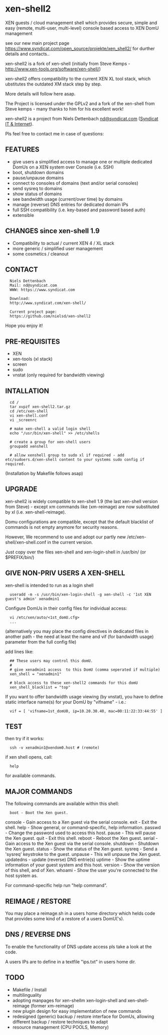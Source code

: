 # xen-shell2
XEN guests / cloud management shell which provides secure, simple and easy (remote, multi-user, multi-level) console based access to XEN DomU management 

see our new main project page https://www.syndicat.com/open_source/projekte/xen_shell2/ for durther details and contacts..

xen-shell2 is a fork of xen-shell (initially from Steve Kemps - http://www.xen-tools.org/software/xen-shell/)

xen-shell2 offers compatibility to the current XEN XL tool stack, which ubstitutes the outdated XM stack step by step.

More details will follow here asap.

The Project is licensed under the GPLv2 and a fork of the xen-shell from Steve kemps - many thanks to him for his excellent work!

xen-shell2 is a project from Niels Dettenbach <nd@syndicat.com> (<a href="https://www.syndicat.com">Syndicat IT & Internet</a>).

Pls feel free to contact me in case of questions:


FEATURES
--------
- give users a simplified access to manage one or multiple dedicated DomUs on a XEN system over Console (i.e. SSH)
- boot, shutdown domains
- pause/unpause domains
- connect to consoles of domains (text and/or serial consoles)
- send sysreq to domains
- show status of domains
- see bandwidth usage (current/over time) by domains
- manage (reverse) DNS entries for dedicated domain IPs
- full SSH compatibility (i.e. key-based and password based auth)
- extensible 


CHANGES since xen-shell 1.9
---------------------------
- Compatibility to actual / current XEN 4 / XL stack
- more generic / simplified user management
- some cosmetics / cleanout


CONTACT
--------

      Niels Dettenbach
      Mail: nd@syndicat.com
      WWW: https://www.syndicat.com

      Download:
      http://www.syndicat.com/xen-shell/

      Current project page: 
      https://github.com/nielsd/xen-shell2

Hope you enjoy it!


PRE-REQUISITES
--------------
- XEN
- xen-tools (xl stack)
- screen
- sudo
- vnstat (only required for bandwidth viewing)


INTALLATION
-----------

      cd /
      tar xvpzf xen-shell2.tar.gz
      cd /etc/xen-shell
      vi xen-shell.conf
      vi _screenrc

      # make xen-shell a valid login shell
      echo "/usr/bin/xen-shell" >> /etc/shells

      # create a group for xen-shell users 
      groupadd xenshell

      # allow xenshell group to sudo xl if required - add etc/sudoers.d/xen-shell content to your systems sudo config if required.


(Installation by Makefile follows asap)


UPGRADE
--------
xen-shell2 is widely compatible to xen-shell 1.9 (the last xen-shell version from Steve) - except xm commands like (xm-reimage) are now substituted by xl (i.e. xen-shell-reimage). 

Domu configurations are compatible, except that the default blacklist of commands is not empty anymore for security reasons. 

However, We recommend to use and adopt our partly new /etc/xen-shell/xen-shell.conf in the current version.

Just copy over the files xen-shell and xen-login-shell in /usr/bin/ (or $PREFIX/bin/)


GIVE NON-PRIV USERS A XEN-SHELL
-------------------------------
xen-shell is intended to run as a login shell 

      useradd -m -s /usr/bin/xen-login-shell -g xen-shell -c '1st XEN guest's admin' xenadmin1

Configure DomUs in their config files for individual access:

      vi /etc/xen/auto/<1st_domU.cfg>
      ...

(alternatively you may place the config directives in dedicated files in another path - the need at least the name and vif (for bandwidth usage) parameter from the full config file)

add lines like:

      ## These users may control this domU.
      #
      # give xenadmin1 access  to this DomU (comma seperated if multiple)
      xen_shell = "xenadmin1"

      # block access to these xen-shell2 commands for this domU
      xen_shell_blacklist = "top"

If you want to offer bandwidth usage viewing (by vnstat), you have to define static interface name(s) for your DomU by "vifname" - i.e.:

      vif = [ 'vifname=1st_domU0, ip=10.20.30.40, mac=00:11:22:33:44:55' ]

TEST
----
then try if it works:

      ssh -v xenadmin1@xendom0.host # (remote)

if xen shell opens, call:

      help

for available commands.


MAJOR COMMANDS
--------------
The following commands are available within this shell:

      boot - Boot the Xen guest.
   console - Gain access to a Xen guest via the serial console.
      exit - Exit the shell.
      help - Show general, or command-specific, help information.
    passwd - Change the password used to access this host.
     pause - This will pause the Xen guest.
      quit - Exit this shell.
    reboot - Reboot the Xen guest.
    serial - Gain access to the Xen guest via the serial console.
  shutdown - Shutdown the Xen guest.
    status - Show the status of the Xen guest.
    sysreq - Send a 'sysreq' keystroke to the guest.
   unpause - This will unpause the Xen guest.
 updatedns - update (reverse) DNS entrie(s)
    uptime - Show the uptime information of your guest system and this host.
   version - Show the version of this shell, and of Xen.
    whoami - Show the user you're connected to the host system as.

For command-specific help run "help command".


REIMAGE / RESTORE
-----------------
You may place a reimage.sh in a users home directory which helds code that provides some kind of a restore of a users DomU('s).


DNS / REVERSE DNS
-----------------
To enable the functionality of DNS update access pls take a look at the code.

A users IPs are to define in a textfile "ips.txt" in users home dir.


TODO
----
- Makefile / Install
- multilinguality
- adopting manpages for xen-shellm xen-login-shell and xen-shell-reimage (former xm-reimage)
- new plugin design for easy implementation of new commands
- redesigned (generic) backup / restore interface for DomUs, allowing different backup / restore techniques to adapt
- resource management (CPU POOLS, Memory)

